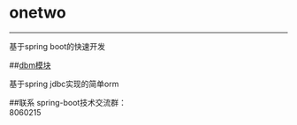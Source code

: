 # onetwo
------
基于spring boot的快速开发

   
##[dbm模块](https://github.com/wayshall/onetwo/tree/master/core/modules/dbm)

基于spring jdbc实现的简单orm


   

##联系
spring-boot技术交流群：  
8060215
